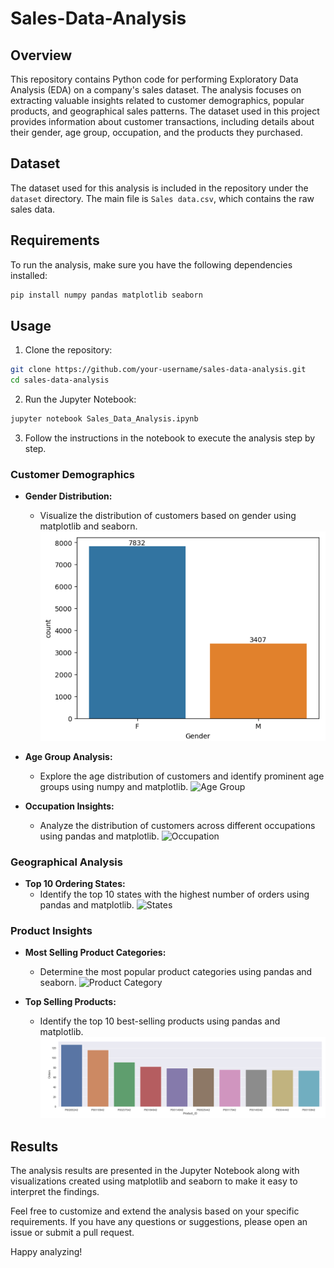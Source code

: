 # Sales-Data-Analysis

## Overview

This repository contains Python code for performing Exploratory Data Analysis (EDA) on a company's sales dataset. The analysis focuses on extracting valuable insights related to customer demographics, popular products, and geographical sales patterns. The dataset used in this project provides information about customer transactions, including details about their gender, age group, occupation, and the products they purchased.

## Dataset

The dataset used for this analysis is included in the repository under the `dataset` directory. The main file is `Sales data.csv`, which contains the raw sales data.

## Requirements

To run the analysis, make sure you have the following dependencies installed:

```bash
pip install numpy pandas matplotlib seaborn
```

## Usage

1. Clone the repository:

```bash
git clone https://github.com/your-username/sales-data-analysis.git
cd sales-data-analysis
```

2. Run the Jupyter Notebook:

```bash
jupyter notebook Sales_Data_Analysis.ipynb
```

3. Follow the instructions in the notebook to execute the analysis step by step.

### Customer Demographics

- **Gender Distribution:**
  - Visualize the distribution of customers based on gender using matplotlib and seaborn.
![Gender](https://github.com/Shaishta-Anjum/Sales-Data-Analysis/blob/main/Highlights/Gender.png)

- **Age Group Analysis:**
  - Explore the age distribution of customers and identify prominent age groups using numpy and matplotlib.
![Age Group]([image_url](https://github.com/Shaishta-Anjum/Sales-Data-Analysis/blob/main/Highlights/Age%20Group.png))

- **Occupation Insights:**
  - Analyze the distribution of customers across different occupations using pandas and matplotlib.
![Occupation]([image_url](https://github.com/Shaishta-Anjum/Sales-Data-Analysis/blob/main/Highlights/Occupation.png))

### Geographical Analysis

- **Top 10 Ordering States:**
  - Identify the top 10 states with the highest number of orders using pandas and matplotlib.
![States]([image_url](https://github.com/Shaishta-Anjum/Sales-Data-Analysis/blob/main/Highlights/State.png))

### Product Insights

- **Most Selling Product Categories:**
  - Determine the most popular product categories using pandas and seaborn.
![Product Category]([image_url](https://github.com/Shaishta-Anjum/Sales-Data-Analysis/blob/main/Highlights/Product%20Category.png))

- **Top Selling Products:**
  - Identify the top 10 best-selling products using pandas and matplotlib.
![Top Product](https://github.com/Shaishta-Anjum/Sales-Data-Analysis/blob/main/Highlights/Product%20ID.png)

## Results

The analysis results are presented in the Jupyter Notebook along with visualizations created using matplotlib and seaborn to make it easy to interpret the findings.

Feel free to customize and extend the analysis based on your specific requirements. If you have any questions or suggestions, please open an issue or submit a pull request.

Happy analyzing!
